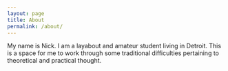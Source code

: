 ```yaml
---
layout: page
title: About
permalink: /about/
---
```


My name is Nick. I am a layabout and amateur student living in Detroit. This is a space for me to work through some traditional difficulties pertaining to theoretical and practical thought.
